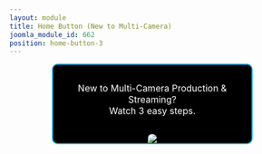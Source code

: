 ```yaml
---
layout: module
title: Home Button (New to Multi-Camera)
joomla_module_id: 662
position: home-button-3
---
```

<div align="center"><a href="http://www.newtek.com/multi-camera/new-to-multi-camera-and-streaming.html">
<div style="overflow: hidden; max-width: 350px; border-style: solid; border-width: 2px; border-color: #00a0d9; border-radius: 10px; background-color: #000000;">
<p style="color: #fff; padding: 15px 15px; font-size: 16px;">New to Multi-Camera Production &amp; Streaming?<br />Watch 3 easy steps.</p><img src="{{"images/home-page-buttons/new-to-multi-camera-and-streaming.jpg" | cdn }}" style="border-radius: 10px 10px 0px 0px;" class="img-responsive" /></div>
</a>
</div>
